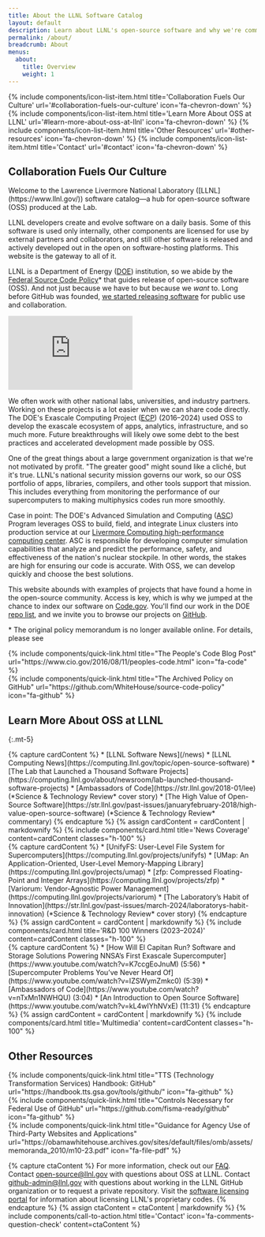 ```yaml
---
title: About the LLNL Software Catalog
layout: default
description: Learn about LLNL's open-source software and why we're committed to creating open-source codes whenever feasible.
permalink: /about/
breadcrumb: About
menus:
  about:
    title: Overview
    weight: 1
---
```


<div class="col-12 col-xxl-2 d-none d-xxl-block pe-5 sticky-top jump-links float-start" id="llnl-side-container">
  <div class="nav pt-2 ps-3 sticky-top d-flex flex-column" aria-orientation="vertical">
    {% include components/icon-list-item.html title='Collaboration Fuels Our Culture' url='#collaboration-fuels-our-culture' icon='fa-chevron-down' %}
    {% include components/icon-list-item.html title='Learn More About OSS at LLNL' url='#learn-more-about-oss-at-llnl' icon='fa-chevron-down' %}
    {% include components/icon-list-item.html title='Other Resources' url='#other-resources' icon='fa-chevron-down' %}
    {% include components/icon-list-item.html title='Contact' url='#contact' icon='fa-chevron-down' %}
  </div>
</div>

<div class="container">
  <div class="col-12" markdown="1">

## Collaboration Fuels Our Culture

<div class="row">
  <div class="col-12 col-lg-6" markdown="1">
Welcome to the Lawrence Livermore National Laboratory ([LLNL](https://www.llnl.gov/)) software catalog&mdash;a hub for open-source software (OSS) produced at the Lab.

LLNL developers create and evolve software on a daily basis. Some of this software is used only internally, other components are licensed for use by external partners and collaborators, and still other software is released and actively developed out in the open on software-hosting platforms. This website is the gateway to all of it.

LLNL is a Department of Energy ([DOE](https://www.energy.gov/national-laboratories)) institution, so we abide by the [Federal Source Code Policy](https://www.energy.gov/articles/doe-federal-source-code-policy)* that guides release of open-source software (OSS). And not just because we have to but because we *want* to. Long before GitHub was founded, [we started releasing software](https://software.llnl.gov/visualize/) for public use and collaboration.
  </div>
  <div class="col-12 col-lg-6 mb-3">
    <div class="responsive-iframe-container">
      <iframe class="responsive-iframe" width="50%" src="https://www.youtube.com/embed/nTxMn1NWHQU?enablejsapi=1" title="YouTube video player" frameborder="0" allow="accelerometer; autoplay; clipboard-write; encrypted-media; gyroscope; picture-in-picture" allowfullscreen></iframe>
    </div>
  </div>
</div>

We often work with other national labs, universities, and industry partners. Working on these projects is a lot easier when we can share code directly. The DOE's Exascale Computing Project ([ECP](https://www.exascaleproject.org)) (2016–2024) used OSS to develop the exascale ecosystem of apps, analytics, infrastructure, and so much more. Future breakthroughs will likely owe some debt to the best practices and accelerated development made possible by OSS.

One of the great things about a large government organization is that we're not motivated by profit. "The greater good" might sound like a cliché, but it's true. LLNL's national security mission governs our work, so our OSS portfolio of apps, libraries, compilers, and other tools support that mission. This includes everything from monitoring the performance of our supercomputers to making multiphysics codes run more smoothly.

Case in point: The DOE's Advanced Simulation and Computing ([ASC](https://asc.llnl.gov)) Program leverages OSS to build, field, and integrate Linux clusters into production service at our [Livermore Computing high-performance computing center](https://hpc.llnl.gov/). ASC is responsible for developing computer simulation capabilities that analyze and predict the performance, safety, and effectiveness of the nation's nuclear stockpile. In other words, the stakes are high for ensuring our code is accurate. With OSS, we can develop quickly and choose the best solutions.

This website abounds with examples of projects that have found a home in the open-source community. Access is key, which is why we jumped at the chance to index our software on [Code.gov](https://code.gov). You'll find our work in the DOE [repo list](https://code.gov/#!/browse-projects?agencies=DOE), and we invite you to browse our projects on [GitHub](https://github.com/LLNL).

\* The original policy memorandum is no longer available online. For details, please see

<div class="row gx-5 gy-5">
  <div class="col-4 col-sm-4 col-lg-4">
    {% include components/quick-link.html title="The People's Code Blog Post" url="https://www.cio.gov/2016/08/11/peoples-code.html" icon="fa-code" %}
  </div>
  <div class="col-4 col-sm-4 col-lg-4">
    {% include components/quick-link.html title="The Archived Policy on GitHub" url="https://github.com/WhiteHouse/source-code-policy" icon="fa-github" %}
  </div>
</div>

## Learn More About OSS at LLNL
{:.mt-5}

<div class="row mb-5 gy-5">
  <div class="col-12 col-lg-4">
<!-- START: Quicklinks boxes -->
{% capture cardContent %}
* [LLNL Software News](/news)
* [LLNL Computing News](https://computing.llnl.gov/topic/open-source-software)
* [The Lab that Launched a Thousand Software Projects](https://computing.llnl.gov/about/newsroom/lab-launched-thousand-software-projects)
* [Ambassadors of Code](https://str.llnl.gov/2018-01/lee)  (*Science & Technology Review* cover story)
* [The High Value of Open-Source Software](https://str.llnl.gov/past-issues/januaryfebruary-2018/high-value-open-source-software)  (*Science & Technology Review* commentary)
{% endcapture %}
{% assign cardContent = cardContent | markdownify %}
{% include components/card.html title='News Coverage' content=cardContent classes="h-100" %}
<!-- END: Quicklinks boxes -->
  </div>
  <div class="col-12 col-lg-4">
<!-- START: Quicklinks boxes -->
{% capture cardContent %}
* [UnifyFS: User-Level File System for Supercomputers](https://computing.llnl.gov/projects/unifyfs)
* [UMap: An Application-Oriented, User-Level Memory-Mapping Library](https://computing.llnl.gov/projects/umap)
* [zfp: Compressed Floating-Point and Integer Arrays](https://computing.llnl.gov/projects/zfp)
* [Variorum: Vendor-Agnostic Power Management](https://computing.llnl.gov/projects/variorum)
* [The Laboratory’s Habit of Innovation](https://str.llnl.gov/past-issues/march-2024/laboratorys-habit-innovation)  (*Science & Technology Review* cover story)
{% endcapture %}
{% assign cardContent = cardContent | markdownify %}
{% include components/card.html title='R&D 100 Winners (2023–2024)' content=cardContent classes="h-100" %}
<!-- END: Quicklinks boxes -->
  </div>
  <div class="col-12 col-lg-4">
<!-- START: Quicklinks boxes -->
{% capture cardContent %}
* [How Will El Capitan Run? Software and Storage Solutions Powering NNSA’s First Exascale Supercomputer](https://www.youtube.com/watch?v=K7ccgEoJnuM) (5:56)
* [Supercomputer Problems You’ve Never Heard Of](https://www.youtube.com/watch?v=IZSWymZmkc0) (5:39)
* [Ambassadors of Code](https://www.youtube.com/watch?v=nTxMn1NWHQU) (3:04)
* [An Introduction to Open Source Software](https://www.youtube.com/watch?v=kL4wIYhNVxE) (11:31)
{% endcapture %}
{% assign cardContent = cardContent | markdownify %}
{% include components/card.html title='Multimedia' content=cardContent classes="h-100" %}
<!-- END: Quicklinks boxes -->
  </div>
</div>

## Other Resources

<div class="row gx-5 gy-5">
  <div class="col-4 col-sm-4 col-lg-4">
    {% include components/quick-link.html title="TTS (Technology Transformation Services) Handbook: GitHub" url="https://handbook.tts.gsa.gov/tools/github/" icon="fa-github" %}
  </div>
  <div class="col-4 col-sm-4 col-lg-4">
    {% include components/quick-link.html title="Controls Necessary for Federal Use of GitHub" url="https://github.com/fisma-ready/github" icon="fa-github" %}
  </div>
  <div class="col-4 col-sm-4 col-lg-4">
    {% include components/quick-link.html title="Guidance for Agency Use of Third-Party Websites and Applications" url="https://obamawhitehouse.archives.gov/sites/default/files/omb/assets/memoranda_2010/m10-23.pdf" icon="fa-file-pdf" %}
  </div>
</div>

{% capture ctaContent %}
For more information, check out our [FAQ](/about/faq). Contact [open-source@llnl.gov](mailto:open-source@llnl.gov) with questions about OSS at LLNL. Contact [github-admin@llnl.gov](mailto:github-admin@llnl.gov) with questions about working in the LLNL GitHub organization or to request a private repository. Visit the [software licensing portal](https://softwarelicensing.llnl.gov/) for information about licensing LLNL's proprietary codes.
{% endcapture %}
{% assign ctaContent = ctaContent | markdownify %}
{% include components/call-to-action.html title='Contact' icon='fa-comments-question-check' content=ctaContent  %}

  </div>
</div>
